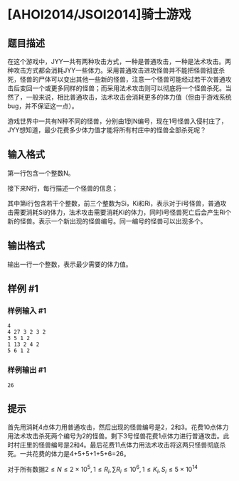 # [AHOI2014/JSOI2014]骑士游戏

## 题目描述

在这个游戏中，JYY一共有两种攻击方式，一种是普通攻击，一种是法术攻击。两种攻击方式都会消耗JYY一些体力。采用普通攻击进攻怪兽并不能把怪兽彻底杀死，怪兽的尸体可以变出其他一些新的怪兽，注意一个怪兽可能经过若干次普通攻击后变回一个或更多同样的怪兽；而采用法术攻击则可以彻底将一个怪兽杀死。当然了，一般来说，相比普通攻击，法术攻击会消耗更多的体力值（但由于游戏系统bug，并不保证这一点）。

游戏世界中一共有N种不同的怪兽，分别由1到N编号，现在1号怪兽入侵村庄了，JYY想知道，最少花费多少体力值才能将所有村庄中的怪兽全部杀死呢？


## 输入格式

第一行包含一个整数N。

接下来N行，每行描述一个怪兽的信息；

其中第i行包含若干个整数，前三个整数为Si，Ki和Ri，表示对于i号怪兽，普通攻击需要消耗Si的体力，法术攻击需要消耗Ki的体力，同时i号怪兽死亡后会产生Ri个新的怪兽。表示一个新出现的怪兽编号。同一编号的怪兽可以出现多个。


## 输出格式

输出一行一个整数，表示最少需要的体力值。


## 样例 #1

### 样例输入 #1
```
4
4 27 3 2 3 2
3 5 1 2
1 13 2 4 2
5 6 1 2
```

### 样例输出 #1

```
26
```

## 提示

首先用消耗4点体力用普通攻击，然后出现的怪兽编号是2，2和3。花费10点体力用法术攻击杀死两个编号为2的怪兽。剩下3号怪兽花费1点体力进行普通攻击。此时村庄里的怪兽编号是2和4。最后花费11点体力用法术攻击将这两只怪兽彻底杀死。一共花费的体力是4+5+5+1+5+6=26。

对于所有数据$2 \le N \le 2 \times 10^5,1 \le R_i,\sum R_i \le 10^6,1 \le K_i,S_i \le 5 \times 10^{14}$

